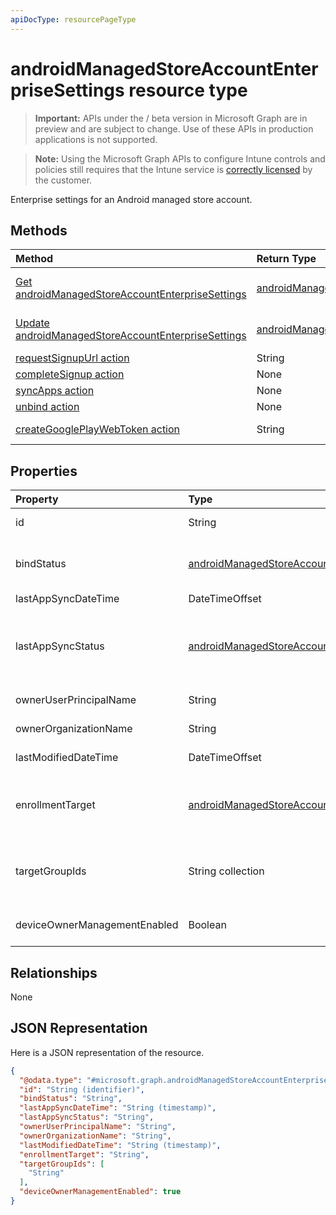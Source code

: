 ```yaml
---
apiDocType: resourcePageType
---
```

# androidManagedStoreAccountEnterpriseSettings resource type

> **Important:** APIs under the / beta version in Microsoft Graph are in preview and are subject to change. Use of these APIs in production applications is not supported.

> **Note:** Using the Microsoft Graph APIs to configure Intune controls and policies still requires that the Intune service is [correctly licensed](https://go.microsoft.com/fwlink/?linkid=839381) by the customer.

Enterprise settings for an Android managed store account.
## Methods
|Method|Return Type|Description|
|:---|:---|:---|
|[Get androidManagedStoreAccountEnterpriseSettings](../api/intune_androidforwork_androidmanagedstoreaccountenterprisesettings_get.md)|[androidManagedStoreAccountEnterpriseSettings](../resources/intune_androidforwork_androidmanagedstoreaccountenterprisesettings.md)|Read properties and relationships of the [androidManagedStoreAccountEnterpriseSettings](../resources/intune_androidforwork_androidmanagedstoreaccountenterprisesettings.md) object.|
|[Update androidManagedStoreAccountEnterpriseSettings](../api/intune_androidforwork_androidmanagedstoreaccountenterprisesettings_update.md)|[androidManagedStoreAccountEnterpriseSettings](../resources/intune_androidforwork_androidmanagedstoreaccountenterprisesettings.md)|Update the properties of a [androidManagedStoreAccountEnterpriseSettings](../resources/intune_androidforwork_androidmanagedstoreaccountenterprisesettings.md) object.|
|[requestSignupUrl action](../api/intune_androidforwork_androidmanagedstoreaccountenterprisesettings_requestsignupurl.md)|String|Not yet documented|
|[completeSignup action](../api/intune_androidforwork_androidmanagedstoreaccountenterprisesettings_completesignup.md)|None|Not yet documented|
|[syncApps action](../api/intune_androidforwork_androidmanagedstoreaccountenterprisesettings_syncapps.md)|None|Not yet documented|
|[unbind action](../api/intune_androidforwork_androidmanagedstoreaccountenterprisesettings_unbind.md)|None|Not yet documented|
|[createGooglePlayWebToken action](../api/intune_androidforwork_androidmanagedstoreaccountenterprisesettings_creategoogleplaywebtoken.md)|String|Generates a web token that is used in an embeddable component.|

## Properties
|Property|Type|Description|
|:---|:---|:---|
|id|String|The Android store account enterprise settings identifier|
|bindStatus|[androidManagedStoreAccountBindStatus](../resources/intune_androidforwork_androidmanagedstoreaccountbindstatus.md)|Bind status of the tenant with the Google EMM API. Possible values are: `notBound`, `bound`, `boundAndValidated`, `unbinding`.|
|lastAppSyncDateTime|DateTimeOffset|Last completion time for app sync|
|lastAppSyncStatus|[androidManagedStoreAccountAppSyncStatus](../resources/intune_androidforwork_androidmanagedstoreaccountappsyncstatus.md)|Last application sync result. Possible values are: `success`, `credentialsNotValid`, `androidForWorkApiError`, `managementServiceError`, `unknownError`, `none`.|
|ownerUserPrincipalName|String|Owner UPN that created the enterprise|
|ownerOrganizationName|String|Organization name used when onboarding Android Enterprise|
|lastModifiedDateTime|DateTimeOffset|Last modification time for Android enterprise settings|
|enrollmentTarget|[androidManagedStoreAccountEnrollmentTarget](../resources/intune_androidforwork_androidmanagedstoreaccountenrollmenttarget.md)|Indicates which users can enroll devices in Android Enterprise device management. Possible values are: `none`, `all`, `targeted`, `targetedAsEnrollmentRestrictions`.|
|targetGroupIds|String collection|Specifies which AAD groups can enroll devices in Android for Work device management if enrollmentTarget is set to 'Targeted'|
|deviceOwnerManagementEnabled|Boolean|Indicates if this account is flighting for Android Device Owner Management with CloudDPC.|

## Relationships
None
## JSON Representation
Here is a JSON representation of the resource.
<!-- {
  "blockType": "resource",
  "keyProperty": "id",
  "@odata.type": "microsoft.graph.androidManagedStoreAccountEnterpriseSettings"
}
-->
``` json
{
  "@odata.type": "#microsoft.graph.androidManagedStoreAccountEnterpriseSettings",
  "id": "String (identifier)",
  "bindStatus": "String",
  "lastAppSyncDateTime": "String (timestamp)",
  "lastAppSyncStatus": "String",
  "ownerUserPrincipalName": "String",
  "ownerOrganizationName": "String",
  "lastModifiedDateTime": "String (timestamp)",
  "enrollmentTarget": "String",
  "targetGroupIds": [
    "String"
  ],
  "deviceOwnerManagementEnabled": true
}
```






